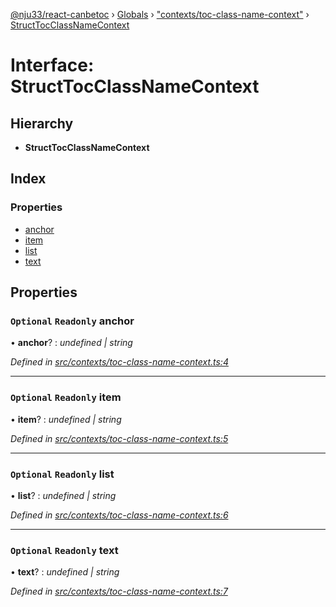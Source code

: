 [@nju33/react-canbetoc](../README.md) › [Globals](../globals.md) › ["contexts/toc-class-name-context"](../modules/_contexts_toc_class_name_context_.md) › [StructTocClassNameContext](_contexts_toc_class_name_context_.structtocclassnamecontext.md)

# Interface: StructTocClassNameContext

## Hierarchy

* **StructTocClassNameContext**

## Index

### Properties

* [anchor](_contexts_toc_class_name_context_.structtocclassnamecontext.md#optional-readonly-anchor)
* [item](_contexts_toc_class_name_context_.structtocclassnamecontext.md#optional-readonly-item)
* [list](_contexts_toc_class_name_context_.structtocclassnamecontext.md#optional-readonly-list)
* [text](_contexts_toc_class_name_context_.structtocclassnamecontext.md#optional-readonly-text)

## Properties

### `Optional` `Readonly` anchor

• **anchor**? : *undefined | string*

*Defined in [src/contexts/toc-class-name-context.ts:4](https://github.com/nju33/react-canbetoc/blob/615bc3d/src/contexts/toc-class-name-context.ts#L4)*

___

### `Optional` `Readonly` item

• **item**? : *undefined | string*

*Defined in [src/contexts/toc-class-name-context.ts:5](https://github.com/nju33/react-canbetoc/blob/615bc3d/src/contexts/toc-class-name-context.ts#L5)*

___

### `Optional` `Readonly` list

• **list**? : *undefined | string*

*Defined in [src/contexts/toc-class-name-context.ts:6](https://github.com/nju33/react-canbetoc/blob/615bc3d/src/contexts/toc-class-name-context.ts#L6)*

___

### `Optional` `Readonly` text

• **text**? : *undefined | string*

*Defined in [src/contexts/toc-class-name-context.ts:7](https://github.com/nju33/react-canbetoc/blob/615bc3d/src/contexts/toc-class-name-context.ts#L7)*
